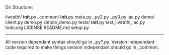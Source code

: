 Dir Structure:

ilwrathi/
    __init__.py 
    _common/
        __init__.py
	meta.py
    _py2.py
    _py3.py
    iac.py
demo/
    client.py
    demo.py
    simple_demo.py
tests/
    __init__.py
    test_ilwrathi_iac.py
todo.org
LICENSE
README.md
setup.py

--------------------

All version dependant syntax should go in _py?.py. Version independant code required to make things version independant should go in _common. 